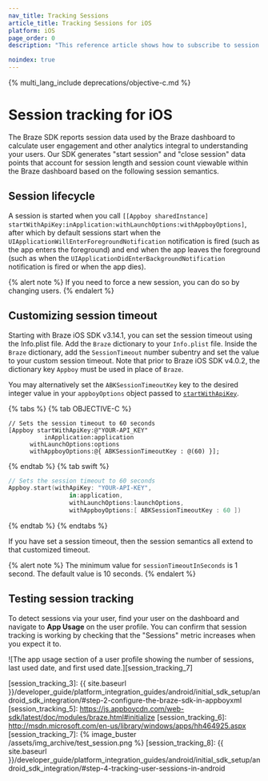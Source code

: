 ```yaml
---
nav_title: Tracking Sessions
article_title: Tracking Sessions for iOS
platform: iOS
page_order: 0
description: "This reference article shows how to subscribe to session updates for your iOS application."

noindex: true
---
```


{% multi_lang_include deprecations/objective-c.md %}

# Session tracking for iOS

The Braze SDK reports session data used by the Braze dashboard to calculate user engagement and other analytics integral to understanding your users. Our SDK generates "start session" and "close session" data points that account for session length and session count viewable within the Braze dashboard based on the following session semantics.

## Session lifecycle

A session is started when you call `[[Appboy sharedInstance]` `startWithApiKey:inApplication:withLaunchOptions:withAppboyOptions]`, after which by default sessions start when the `UIApplicationWillEnterForegroundNotification` notification is fired (such as the app enters the foreground) and end when the app leaves the foreground (such as when the `UIApplicationDidEnterBackgroundNotification` notification is fired or when the app dies).

{% alert note %}
If you need to force a new session, you can do so by changing users.
{% endalert %}

## Customizing session timeout

Starting with Braze iOS SDK v3.14.1, you can set the session timeout using the Info.plist file. Add the `Braze` dictionary to your `Info.plist` file. Inside the `Braze` dictionary, add the `SessionTimeout` number subentry and set the value to your custom session timeout. Note that prior to Braze iOS SDK v4.0.2, the dictionary key `Appboy` must be used in place of `Braze`.

You may alternatively set the `ABKSessionTimeoutKey` key to the desired integer value in your `appboyOptions` object passed to [`startWithApiKey`][session_tracking_1].

{% tabs %}
{% tab OBJECTIVE-C %}

```objc
// Sets the session timeout to 60 seconds
[Appboy startWithApiKey:@"YOUR-API_KEY"
          inApplication:application
      withLaunchOptions:options
      withAppboyOptions:@{ ABKSessionTimeoutKey : @(60) }];
```

{% endtab %}
{% tab swift %}

```swift
// Sets the session timeout to 60 seconds
Appboy.start(withApiKey: "YOUR-API-KEY",
                 in:application,
                 withLaunchOptions:launchOptions,
                 withAppboyOptions:[ ABKSessionTimeoutKey : 60 ])
```
{% endtab %}
{% endtabs %}

If you have set a session timeout, then the session semantics all extend to that customized timeout.

{% alert note %}
The minimum value for `sessionTimeoutInSeconds` is 1 second. The default value is 10 seconds.
{% endalert %}

## Testing session tracking

To detect sessions via your user, find your user on the dashboard and navigate to **App Usage** on the user profile. You can confirm that session tracking is working by checking that the "Sessions" metric increases when you expect it to.

![The app usage section of a user profile showing the number of sessions, last used date, and first used date.][session_tracking_7]

[session_tracking_1]: https://appboy.github.io/appboy-ios-sdk/docs/interface_appboy.html#afd911d60dfe7e5361afbfb364f5d20f9
[session_tracking_3]: {{ site.baseurl }}/developer_guide/platform_integration_guides/android/initial_sdk_setup/android_sdk_integration/#step-2-configure-the-braze-sdk-in-appboyxml
[session_tracking_5]: https://js.appboycdn.com/web-sdk/latest/doc/modules/braze.html#initialize
[session_tracking_6]: http://msdn.microsoft.com/en-us/library/windows/apps/hh464925.aspx
[session_tracking_7]: {% image_buster /assets/img_archive/test_session.png %}
[session_tracking_8]: {{ site.baseurl }}/developer_guide/platform_integration_guides/android/initial_sdk_setup/android_sdk_integration/#step-4-tracking-user-sessions-in-android
